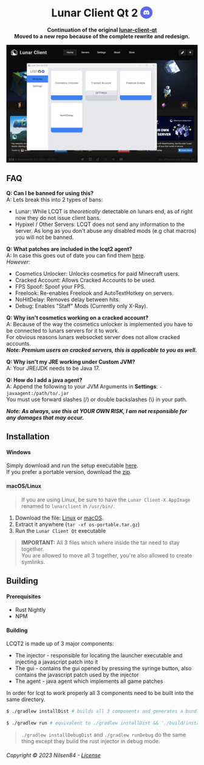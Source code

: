 <h1 align="center">
    Lunar Client Qt 2
    <a href="https://discord.gg/mjvm8PzB2u">
        <img src=".github/assets/discord.svg" alt="discord" height="32" style="vertical-align: -5px;"/>
    </a>
</h1>
<p align="center">
    <strong>Continuation of the original <a href="https://github.com/nilsen84/lunar-client-qt">lunar-client-qt</a> </br> Moved to a new repo because of the complete rewrite and redesign.</strong>
</p>
<p align="center">
    <img align=center src=".github/assets/screenshot.png" width="600" alt="screenshot of lcqt"></br>
</p>

  ## FAQ
  **Q: Can I be banned for using this?** </br>
  A: Lets break this into 2 types of bans: </br>
  - Lunar: While LCQT is *theoretically* detectable on lunars end, as of right now they do not issue client bans. </br>
  - Hypixel / Other Servers: LCQT does not send any information to the server. As long as you don't abuse any disabled mods (e.g chat macros) you will not be banned.

  **Q: What patches are included in the lcqt2 agent?** </br>
  A: In case this goes out of date you can find them [here](https://github.com/Nilsen84/lcqt2/tree/master/agent/src/main/kotlin/io/github/nilsen84/lcqt/patches).  </br>
    *However:*  </br>
  - Cosmetics Unlocker: Unlocks cosmetics for paid Minecraft users.
  - Cracked Account: Allows Cracked Accounts to be used.
  - FPS Spoof: Spoof your FPS.
  - Freelook: Re-enables Freelook and AutoTextHotkey on servers.
  - NoHitDelay: Removes delay between hits.
  - Debug: Enables "Staff" Mods (Currently only X-Ray).
  
  **Q: Why isn't cosmetics working on a cracked account?** </br>
  A: Because of the way the cosmetics unlocker is implemented you have to be connected to lunars servers for it to work. </br>
  For obvious reasons lunars websocket server does not allow cracked accounts. </br>
  ***Note: Premium users on cracked servers, this is applicable to you as well.***

  **Q: Why isn't my JRE working under Custom JVM?** </br>
  A: Your JRE/JDK needs to be Java 17. </br>

  **Q: How do I add a java agent?** </br>
  A: Append the following to your JVM Arguments in **Settings**: `-javaagent:/path/to/.jar` </br>
  You must use forward slashes (/) or double backslashes (\\) in your path.
  
***Note: As always, use this at YOUR OWN RISK, I am not responsible for any damages that may occur.***

  ## Installation
  #### Windows
  Simply download and run the setup executable [here](https://github.com/Nilsen84/lcqt2/releases/latest). </br>
  If you prefer a portable version, download the [zip](https://github.com/Nilsen84/lcqt2/releases/latest/download/windows-portable.zip).
  #### macOS/Linux
  > If you are using Linux, be sure to have the `Lunar Client-X.AppImage` renamed to `lunarclient` in `/usr/bin/`.
  1. Download the file: [Linux](https://github.com/Nilsen84/lcqt2/releases/latest/download/linux-portable.tar.gz) or [macOS](https://github.com/Nilsen84/lcqt2/releases/latest/download/macos-portable.tar.gz).
  2. Extract it anywhere (`tar -xf os-portable.tar.gz`)
  3. Run the `Lunar Client Qt` executable

  > **IMPORTANT:** All 3 files which where inside the tar need to stay together.  
  > You are allowed to move all 3 together, you're also allowed to create symlinks.

  ## Building
  #### Prerequisites
  - Rust Nightly
  - NPM

  #### Building
  LCQT2 is made up of 3 major components:
  - The injector - responsible for locating the launcher executable and injecting a javascript patch into it
  - The gui - contains the gui opened by pressing the syringe button, also contains the javascript patch used by the injector
  - The agent - java agent which implements all game patches

  In order for lcqt to work properly all 3 components need to be built into the same directory.

  ```bash
  $ ./gradlew installDist # builds all 3 components and generates a bundle in build/install/lcqt2
  ```
  ```bash
  $ ./gradlew run # equivalent to ./gradlew installDist && './build/install/lcqt2/Lunar Client Qt'
  ```
  > `./gradlew installDebugDist` and `./gradlew runDebug` do the same thing except they build the rust injector in debug mode.

###### Copyright © 2023 Nilsen84 - [License](https://raw.githubusercontent.com/Nilsen84/lcqt2/master/LICENSE)
